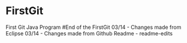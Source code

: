 # FirstGit
First Git Java Program
#End of the FirstGit
03/14 - Changes made from Eclipse
03/14 - Changes made from Github
Readme - readme-edits

